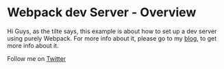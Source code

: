 # Webpack dev Server - Overview

Hi Guys, as the tilte says, this example is about how to set up a dev server using purely Webpack. For more info about it, please go to my [blog](http://brion25.blogspot.mx/), to get more info about it.

Follow me on [Twitter](https://twitter.com/bartsis)
